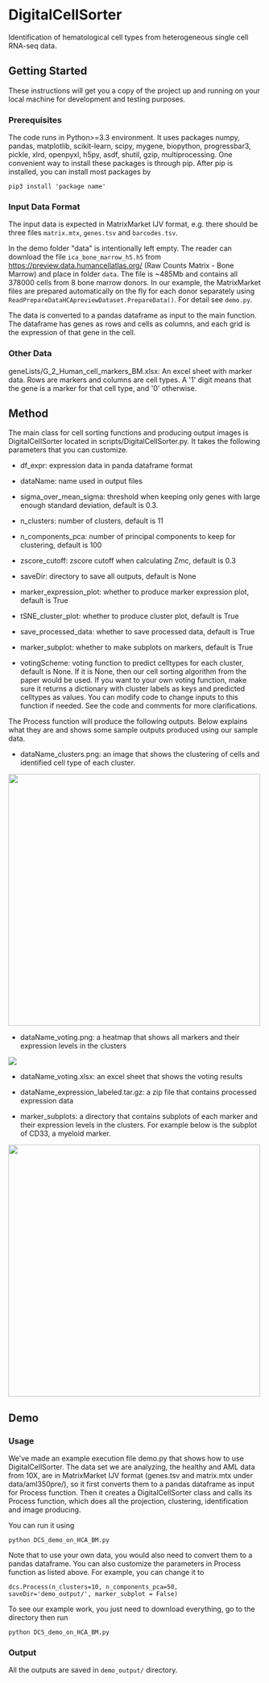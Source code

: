 # DigitalCellSorter
Identification of hematological cell types from heterogeneous single cell RNA-seq data.

## Getting Started

These instructions will get you a copy of the project up and running on your local machine for development and testing purposes.

### Prerequisites

The code runs in Python>=3.3 environment. It uses packages numpy, pandas, matplotlib, scikit-learn, scipy, mygene, biopython, progressbar3, pickle, xlrd, openpyxl, h5py, asdf, shutil, gzip, multiprocessing. One convenient way to install these packages is through pip. After pip is installed, you can install most packages by

```
pip3 install 'package name'
```

### Input Data Format

The input data is expected in MatrixMarket IJV format, e.g. there should be three files ```matrix.mtx```, ```genes.tsv``` and ```barcodes.tsv```.

In the demo folder "data" is intentionally left empty. The reader can download the file ```ica_bone_marrow_h5.h5``` from https://preview.data.humancellatlas.org/ (Raw Counts Matrix - Bone Marrow) and place in folder ```data```. The file is ~485Mb and contains all 378000 cells from 8 bone marrow donors. In our example, the MatrixMarket files are prepared automatically on the fly for each donor separately using ```ReadPrepareDataHCApreviewDataset.PrepareData()```. For detail see ```demo.py```.

The data is converted to a pandas dataframe as input to the main function. The dataframe has genes as rows and cells as columns, and each grid is the expression of that gene in the cell. 

### Other Data

geneLists/G_2_Human_cell_markers_BM.xlsx: An excel sheet with marker data. Rows are markers and columns are cell types. A '1' digit means that the gene is a marker for that cell type, and '0' otherwise.

## Method

The main class for cell sorting functions and producing output images is DigitalCellSorter located in scripts/DigitalCellSorter.py. It takes the following parameters that you can customize.

- df_expr: expression data in panda dataframe format

- dataName: name used in output files

- sigma_over_mean_sigma: threshold when keeping only genes with large enough standard deviation, default is 0.3.

- n_clusters: number of clusters, default is 11

- n_components_pca: number of principal components to keep for clustering, default is 100
 
- zscore_cutoff: zscore cutoff when calculating Zmc, default is 0.3

- saveDir: directory to save all outputs, default is None

- marker_expression_plot: whether to produce marker expression plot, default is True

- tSNE_cluster_plot: whether to produce cluster plot, default is True

- save_processed_data: whether to save processed data, default is True

- marker_subplot: whether to make subplots on markers, default is True

- votingScheme: voting function to predict celltypes for each cluster, default is None. If it is None, then our cell sorting algorithm from the paper would be used. If you want to your own voting function, make sure it returns a dictionary with cluster labels as keys and predicted celltypes as values. You can modify code to change inputs to this function if needed. See the code and comments for more clarifications.

The Process function will produce the following outputs. Below explains what they are and shows some sample outputs produced using our sample data.
 
- dataName_clusters.png: an image that shows the clustering of cells and identified cell type of each cluster. 

 <img src="https://github.com/wangjiayin1010/DigitalCellSorter/blob/master/demo_output/HCA_BM1_data/HCA_BM1_data_clusters2D.pdf" align="center" height="500" width="500" >
 
- dataName_voting.png: a heatmap that shows all markers and their expression levels in the clusters

<img src="https://github.com/wangjiayin1010/DigitalCellSorter/blob/master/demo_output/aml035pre_voting.png" align="center">

- dataName_voting.xlsx: an excel sheet that shows the voting results

- dataName_expression_labeled.tar.gz: a zip file that contains processed expression data

- marker_subplots: a directory that contains subplots of each marker and their expression levels in the clusters. For example below is the subplot of CD33, a myeloid marker.

<img src="https://github.com/wangjiayin1010/DigitalCellSorter/blob/master/demo_output/HCA_BM1_data/marker_subplots/HCA_BM1_data_CD33_CD33.pdf" align="center" height="500" width="500" >

## Demo

### Usage

We've made an example execution file demo.py that shows how to use DigitalCellSorter. The data set we are analyzing, the healthy and AML data from 10X, are in MatrixMarket IJV format (genes.tsv and matrix.mtx under data/aml350pre/), so it first converts them to a pandas dataframe as input for Process function. Then it creates a DigitalCellSorter class and calls its Process function, which does all the projection, clustering, identification and image producing.

You can run it using 

```
python DCS_demo_on_HCA_BM.py
```
Note that to use your own data, you would also need to convert them to a pandas dataframe. You can also customize the parameters in Process function as listed above. For example, you can change it to

```
dcs.Process(n_clusters=10, n_components_pca=50, saveDir='demo_output/', marker_subplot = False)
```

To see our example work, you just need to download everything, go to the directory then run 

```
python DCS_demo_on_HCA_BM.py
```

### Output

All the outputs are saved in ```demo_output/``` directory. 


